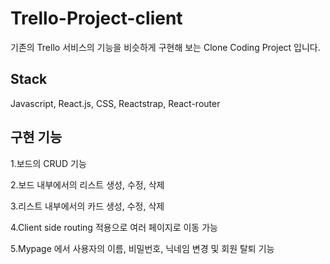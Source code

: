 # Trello-Project-client

기존의 Trello 서비스의 기능을 비슷하게 구현해 보는 Clone Coding Project 입니다. 

## Stack
Javascript, React.js, CSS, Reactstrap, React-router

## 구현 기능

1.보드의 CRUD 기능

2.보드 내부에서의 리스트 생성, 수정, 삭제

3.리스트 내부에서의 카드 생성, 수정, 삭제

4.Client side routing 적용으로 여러 페이지로 이동 가능

5.Mypage 에서 사용자의 이름, 비밀번호, 닉네임 변경 및 회원 탈퇴 기능
